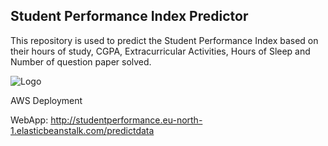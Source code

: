 ## Student Performance Index Predictor
This repository is used to predict the Student Performance Index based on their hours of study, CGPA, Extracurricular Activities, Hours of Sleep and Number of question paper solved.

![Logo](https://encrypted-tbn0.gstatic.com/images?q=tbn:ANd9GcQ5Y-Yz39PaCPDZGDvQvjUXU_Ylr_0ZPwpgZw&usqp=CAU)

AWS Deployment

WebApp: http://studentperformance.eu-north-1.elasticbeanstalk.com/predictdata
